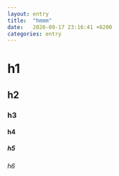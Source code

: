 ```yaml
---
layout: entry
title:  "hmmm"
date:   2020-09-17 23:16:41 +0200
categories: entry
---
```

# h1

## h2

### h3

#### h4

##### h5

###### h6


